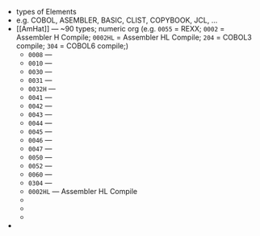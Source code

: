 - types of Elements
- e.g. COBOL, ASEMBLER, BASIC, CLIST, COPYBOOK, JCL, ...
- [[AmHat]] — ~90 types; numeric org (e.g. `0055` = REXX; `0002` = Assembler H Compile; `0002HL` = Assembler HL Compile; `204` = COBOL3 compile; `304` = COBOL6 compile;)
	- `0008` —
	- `0010` —
	- `0030` —
	- `0031` —
	- `0032H` —
	- `0041` —
	- `0042` —
	- `0043` —
	- `0044` —
	- `0045` —
	- `0046` —
	- `0047` —
	- `0050` —
	- `0052` —
	- `0060` —
	- `0304` —
	- `0002HL` — Assembler HL Compile
	-
	-
	-
-